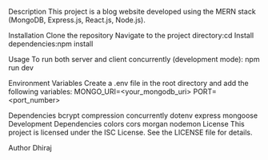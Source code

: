 Description
This project is a blog website developed using the MERN stack (MongoDB, Express.js, React.js, Node.js).

Installation
Clone the repository
Navigate to the project directory:cd <dir-name>
Install dependencies:npm install

Usage
To run both server and client concurrently (development mode):
npm run dev

Environment Variables
Create a .env file in the root directory and add the following variables:
MONGO_URI=<your_mongodb_uri>
PORT=<port_number>

Dependencies
bcrypt
compression
concurrently
dotenv
express
mongoose
Development Dependencies
colors
cors
morgan
nodemon
License
This project is licensed under the ISC License. See the LICENSE file for details.

Author
Dhiraj
